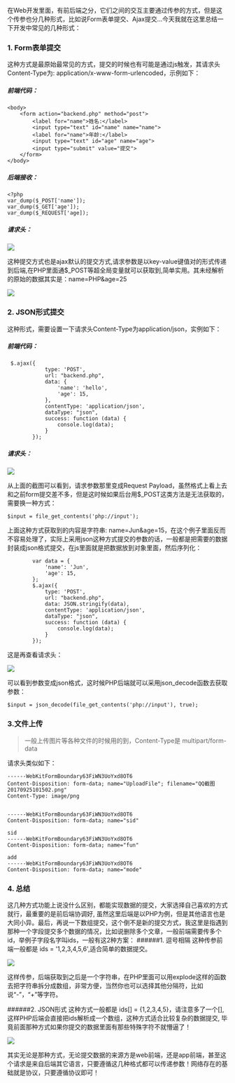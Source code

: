 在Web开发里面，有前后端之分，它们之间的交互主要通过传参的方式，但是这个传参也分几种形式，比如说Form表单提交、Ajax提交...今天我就在这里总结一下开发中常见的几种形式：

### 1. Form表单提交
这种方式是最原始最常见的方式，提交的时候也有可能是通过js触发，其请求头Content-Type为: application/x-www-form-urlencoded，示例如下：
##### 前端代码：
```
<body>
    <form action="backend.php" method="post">
        <label for="name">姓名:</label>
        <input type="text" id="name" name="name">
        <label for="name">年龄:</label>
        <input type="text" id="age" name="age">
        <input type="submit" value="提交">
    </form>
</body>
```
##### 后端接收：
```
<?php
var_dump($_POST['name']);
var_dump($_GET['age']);
var_dump($_REQUEST['age]);
```
##### 请求头：

![](http://upload-images.jianshu.io/upload_images/3571187-3b1aa32292a0f9e5.png?imageMogr2/auto-orient/strip%7CimageView2/2/w/1240)

这种提交方式也是ajax默认的提交方式,请求参数是以key-value键值对的形式传递到后端,在PHP里面通$_POST等超全局变量就可以获取到,简单实用。其未经解析的原始的数据其实是：name=PHP&age=25

![](http://upload-images.jianshu.io/upload_images/3571187-c2d0236765996437.png?imageMogr2/auto-orient/strip%7CimageView2/2/w/1240)

### 2. JSON形式提交
这种形式，需要设置一下请求头Content-Type为application/json，实例如下：
##### 前端代码：
```
 $.ajax({
            type: 'POST',
            url: "backend.php",
            data: {
                'name': 'hello',
                'age': 15,
            },
            contentType: 'application/json',
            dataType: "json",
            success: function (data) {
                console.log(data);
            }
        });
```
##### 请求头：
![](http://upload-images.jianshu.io/upload_images/3571187-cbf271fe3dd4bad7.png?imageMogr2/auto-orient/strip%7CimageView2/2/w/1240)

从上面的截图可以看到，请求参数那里变成Request Payload，虽然格式上看上去和之前form提交差不多，但是这时候如果后台用$_POST这类方法是无法获取的，需要换一种方式：
```
$input = file_get_contents('php://input');
```
上面这种方式获取到的内容是字符串: name=Jun&age=15，在这个例子里面反而不容易处理了，实际上采用json这种方式提交的参数的话，一般都是把需要的数据封装成json格式提交，在js里面就是把数据放到对象里面，然后序列化：
```
        var data = {
            'name': 'Jun',
            'age': 15,
        };
        $.ajax({
            type: 'POST',
            url: "backend.php",
            data: JSON.stringify(data),
            contentType: 'application/json',
            dataType: "json",
            success: function (data) {
                console.log(data);
            }
        });
```
这是再查看请求头：

![](http://upload-images.jianshu.io/upload_images/3571187-7f20f6b265d2e8bf.png?imageMogr2/auto-orient/strip%7CimageView2/2/w/1240)

可以看到参数变成json格式，这时候PHP后端就可以采用json_decode函数去获取参数：
```
$input = json_decode(file_get_contents('php://input'), true);
```

### 3.文件上传
> 一般上传图片等各种文件的时候用的到，Content-Type是 multipart/form-data

请求头类似如下：
```
------WebKitFormBoundary63FiWN3UoYxd8OT6
Content-Disposition: form-data; name="UploadFile"; filename="QQ截图20170925101502.png"
Content-Type: image/png


------WebKitFormBoundary63FiWN3UoYxd8OT6
Content-Disposition: form-data; name="sid"

sid
------WebKitFormBoundary63FiWN3UoYxd8OT6
Content-Disposition: form-data; name="fun"

add
------WebKitFormBoundary63FiWN3UoYxd8OT6
Content-Disposition: form-data; name="mode"

```

### 4. 总结
这几种方式功能上说没什么区别，都能实现数据的提交，大家选择自己喜欢的方式就行，最重要的是前后端协调好, 虽然这里后端是以PHP为例，但是其他语言也是大同小异。最后，再说一下数组提交，这个倒不是新的提交方式，我这里是指遇到那种一个字段提交多个数据的情况，比如说删除多个文章，一般前端需要传多个id，举例子字段名字叫ids，一般有这2种方案：
######1. 逗号相隔
这种传参前端一般都是 ids = '1,2,3,4,5,6',适合简单的数据提交。

![](http://upload-images.jianshu.io/upload_images/3571187-5ca0c75d95ef56bb.png?imageMogr2/auto-orient/strip%7CimageView2/2/w/1240)

这样传参，后端获取到之后是一个字符串，在PHP里面可以用explode这样的函数去把字符串拆分成数组，非常方便，当然你也可以选择其他分隔符，比如说“-”，“+”等字符。

######2. JSON形式
这种方式一般都是 ids[] = {1,2,3,4,5}，请注意多了一个[],这样PHP后端会直接把ids解析成一个数组，这种方式适合比较复杂的数据提交, 毕竟前面那种方式如果你提交的数据里面有那些特殊字符不就懵逼了！

![](http://upload-images.jianshu.io/upload_images/3571187-8a85e131e56d62b8.png?imageMogr2/auto-orient/strip%7CimageView2/2/w/1240)

其实无论是那种方式，无论提交数据的来源方是web前端，还是app前端，甚至这个请求是来自后端其它语言，只要遵循这几种格式都可以传递参数！网络存在的基础就是协议，只要遵循协议即可！

